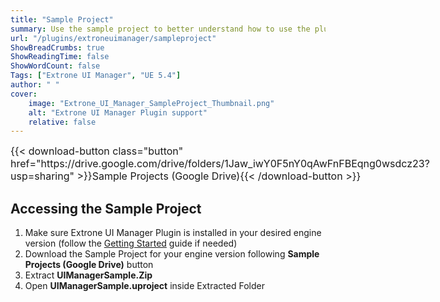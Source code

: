 ```yaml
---
title: "Sample Project"
summary: Use the sample project to better understand how to use the plugin.
url: "/plugins/extroneuimanager/sampleproject"
ShowBreadCrumbs: true
ShowReadingTime: false
ShowWordCount: false
Tags: ["Extrone UI Manager", "UE 5.4"]
author: " "
cover:
    image: "Extrone_UI_Manager_SampleProject_Thumbnail.png"
    alt: "Extrone UI Manager Plugin support"
    relative: false
---
```


<div class="buttons" style="display:flex; justify-content:left; font-size:medium; max-width:none; gap:var(--gap); margin-top:var(--gap);">
{{< download-button class="button" href="https://drive.google.com/drive/folders/1Jaw_iwY0F5nY0qAwFnFBEqng0wsdcz23?usp=sharing" >}}Sample Projects (Google Drive){{< /download-button >}}
</div>

## Accessing the Sample Project

1. Make sure Extrone UI Manager Plugin is installed in your desired engine version (follow the [Getting Started](../documentation/getting-started/) guide if needed)
2. Download the Sample Project for your engine version following **Sample Projects (Google Drive)** button
3. Extract **UIManagerSample.Zip**
4. Open **UIManagerSample.uproject** inside Extracted Folder